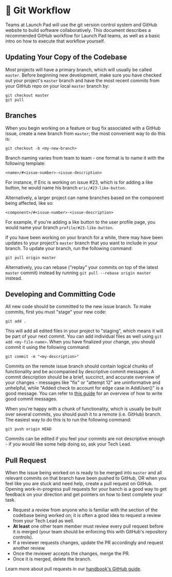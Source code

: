 # 🛶 Git Workflow

Teams at Launch Pad will use the git version control system and GitHub website
to build software collaboratively. This document describes a recommended GitHub
workflow for Launch Pad teams, as well as a basic intro on how to execute that
workflow yourself.

## Updating Your Copy of the Codebase

Most projects will have a primary branch, which will usually be called `master`.
Before beginning new development, make sure you have checked out your project's
`master` branch and have the most recent commits from your GitHub repo on your
local `master` branch by:

```
git checkout master
git pull
```

## Branches

When you begin working on a feature or bug fix associated with a GitHub issue,
create a new branch from `master`; the most convenient way to do this is:

```
git checkout -b <my-new-branch>
```

Branch naming varies from team to team - one format is to name it with the
following template:

```
<name>/#<issue-number>-<issue-description>
```

For instance, if Eric is working on issue #23, which is for adding a like
button, he would name his branch `eric/#23-like-button`.

Alternatively, a larger project can name branches based on the component being
affected, like so:

```
<component>/#<issue-number>-<issue-description>
```

For example, if you're adding a like button to the user profile page, you would
name your branch `profile/#23-like-button`.

If you have been working on your branch for a while, there may have been updates
to your project's `master` branch that you want to include in your branch. To
update your branch, run the following command:

```
git pull origin master
```

Alternatively, you can rebase ("replay" your commits on top of the latest
`master` commit) instead by running `git pull --rebase origin master` instead.

## Developing and Committing Code

All new code should be committed to the new issue branch. To make commits, first
you must "stage" your new code:

```
git add .
```

This will add all edited files in your project to "staging", which means it will
be part of your next commit. You can add individual files as well using
`git add <my-file-name>`. When you have finalized your change, you should commit
it using the following command:

```
git commit -m "<my-description>"
```

Commits on the remote issue branch should contain logical chunks of functionality
and be accompanied by descriptive commit messages. A commit description should
be a brief, succinct, and accurate overview of your changes - messages like
"fix" or "attempt 12" are uninformative and unhelpful, while "Added check to
account for edge case in AddUser()" is a good message. You can refer to
[this guide](https://chris.beams.io/posts/git-commit/#seven-rules) for an
overview of how to write good commit messages.

When you're happy with a chunk of functionality, which is usually be built
over several commits, you should push it to a remote (i.e. GitHub) branch. The
easiest way to do this is to run the following command:

```
git push origin HEAD
```

Commits can be edited if you feel your commits are not descriptive enough - if
you would like some help doing so, ask your Tech Lead.

## Pull Request

When the issue being worked on is ready to be merged into `master` and all
relevant commits on that branch have been pushed to GitHub, OR when you feel
like you are stuck and need help, create a pull request on GitHub. Opening
work-in-progress pull requests for your banch is a good way to get feedback on
your direction and get pointers on how to best complete your task.

* Request a review from anyone who is familiar with the section of the codebase
  being worked on; it is often a good idea to request a review from your Tech Lead
  as well.
* **At least** one other team member must review every pull request before it is
  merged (your team should be enforcing this with GitHub's repository controls).
* If a reviewer requests changes, update the PR accordingly and request another
  review.
* Once the reviewer accepts the changes, merge the PR.
* Once it is merged, delete the branch.

Learn more about pull requests in our [handbook's GitHub guide](../handbook/tools/github.md).
